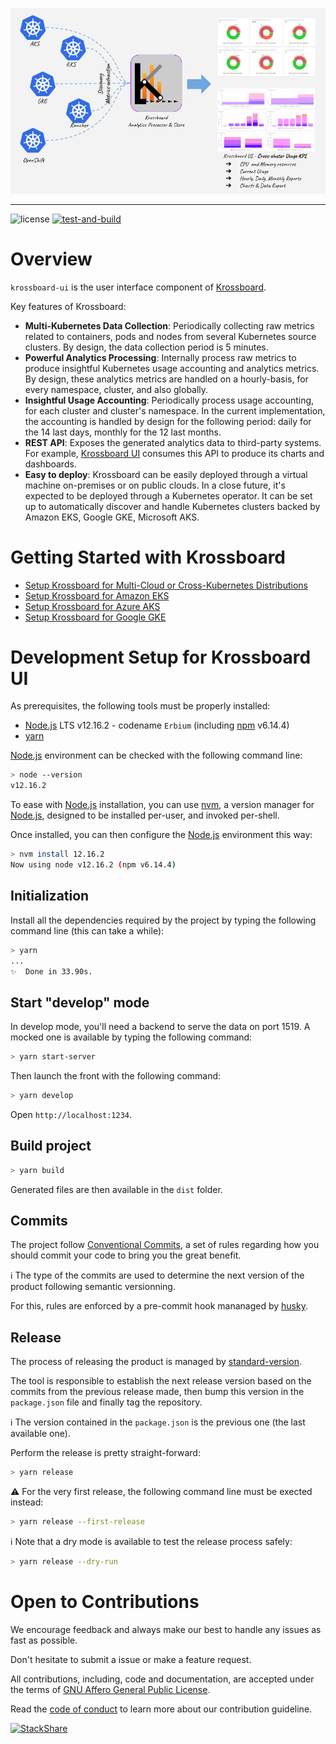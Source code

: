 ![krossboard-overview](krossboard-architecture-overview.png)

---

![license](https://img.shields.io/github/license/2-alchemists/krossboard-ui.svg?label=License&style=for-the-badge)
[![test-and-build](<https://img.shields.io/github/workflow/status/2-alchemists/krossboard-ui/build?label=build&logo=GitHub&style=for-the-badge>)](https://github.com/2-alchemists/krossboard-ui/actions/workflows/build.yml)

# Overview

`krossboard-ui` is the user interface component of [Krossboard](https://github.com/2-alchemists/krossboard).

Key features of Krossboard:

* **Multi-Kubernetes Data Collection**: Periodically collecting raw metrics related to containers, pods and nodes from several Kubernetes source clusters. By design, the data collection period is 5 minutes.
* **Powerful Analytics Processing**: Internally process raw metrics to produce insightful Kubernetes usage accounting and analytics metrics. By design, these analytics metrics are handled on a hourly-basis, for every namespace, cluster, and also globally.
* **Insightful Usage Accounting**: Periodically process usage accounting, for each cluster and cluster's namespace. In the current implementation, the accounting is handled by design for the following period:  daily for the 14 last days, monthly for the 12 last months.
* **REST API**: Exposes the generated analytics data to third-party systems. For example, [Krossboard UI](https://github.com/2-alchemists/krossboard-ui) consumes this API to produce its charts and dashboards.
* **Easy to deploy**: Krossboard can be easily deployed through a virtual machine on-premises or on public clouds. In a close future, it's expected to be deployed through a Kubernetes operator. It can be set up to automatically discover and handle Kubernetes clusters backed by Amazon EKS, Google GKE, Microsoft AKS.


# Getting Started with Krossboard

* [Setup Krossboard for Multi-Cloud or Cross-Kubernetes Distributions](https://krossboard.app/docs/60_deploy-for-cross-cloud-and-on-premises-kubernetes/)
* [Setup Krossboard for Amazon EKS](https://krossboard.app/docs/50_deploy-for-amazon-eks/)
* [Setup Krossboard for Azure AKS](https://krossboard.app/docs/30_deploy-for-azure-aks/)
* [Setup Krossboard for Google GKE](https://krossboard.app/docs/20_deploy-for-google-gke/)

# Development Setup for Krossboard UI

As prerequisites, the following tools must be properly installed:

* [Node.js](https://nodejs.org/en/download/) LTS v12.16.2 - codename `Erbium` (including [npm](https://www.npmjs.com/) v6.14.4)
* [yarn](https://yarnpkg.com/lang/en/)

[Node.js][Node.js] environment can be checked with the following command line:

```sh
> node --version
v12.16.2
```

To ease with [Node.js][Node.js] installation, you can use [nvm](https://github.com/nvm-sh/nvm), a version manager for [Node.js][Node.js], designed to be installed per-user, and invoked per-shell.

Once installed, you can then configure the [Node.js][Node.js] environment this way:

```sh
> nvm install 12.16.2
Now using node v12.16.2 (npm v6.14.4)
```

## Initialization

Install all the dependencies required by the project by typing the following command line (this can take a while):

```sh
> yarn
...
✨  Done in 33.90s.
```

## Start "develop" mode

In develop mode, you'll need a backend to serve the data on port 1519. A mocked one is available by typing the following command:

```sh
> yarn start-server
```

Then launch the front with the following command:

```sh
> yarn develop
```

Open `http://localhost:1234`.

## Build project

```sh
> yarn build

```

Generated files are then available in the `dist` folder.

## Commits

The project follow [Conventional Commits](https://www.conventionalcommits.org/), a set of rules regarding how you should commit your code to bring you the great benefit.

ℹ The type of the commits are used to determine the next version of the product following semantic versionning.

For this, rules are enforced by a pre-commit hook mananaged by [husky](https://github.com/typicode/husky).

## Release

The process of releasing the product is managed by [standard-version](https://github.com/conventional-changelog/standard-version).

The tool is responsible to establish the next release version based on the commits from the previous release made, then bump this version in the `package.json` file and finally tag the repository.

ℹ The version contained in the `package.json` is the previous one (the last available one).

Perform the release is pretty straight-forward:

```sh
> yarn release
```

⚠️ For the very first release, the following command line must be exected instead:

```sh
> yarn release --first-release
```

ℹ Note that a dry mode is available to test the release process safely:

```sh
> yarn release --dry-run
```

[Node.js]: https://nodejs.org/

# Open to Contributions

We encourage feedback and always make our best to handle any issues as fast as possible.

Don't hesitate to submit a issue or make a feature request.

All contributions, including, code and documentation, are accepted under the terms of [GNU Affero General Public License](LICENSE.md).

Read the [code of conduct](CODE-OF-CONDUCT.md) to learn more about our contribution guideline.

[![StackShare](http://img.shields.io/badge/tech-stack-0690fa.svg?style=flat)](https://stackshare.io/2alchemists/krossboard)
